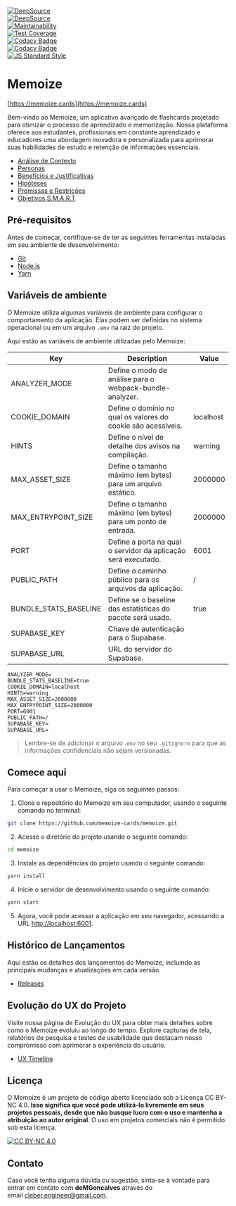 [![DeepSource](https://app.deepsource.com/gh/memoize-cards/memoize.svg/?label=active+issues&show_trend=true&token=evWWUbzWfQCPjI9yCA1KeHxk)](https://app.deepsource.com/gh/memoize-cards/memoize/?ref=repository-badge)<br />
[![DeepSource](https://app.deepsource.com/gh/memoize-cards/memoize.svg/?label=resolved+issues&show_trend=true&token=evWWUbzWfQCPjI9yCA1KeHxk)](https://app.deepsource.com/gh/memoize-cards/memoize/?ref=repository-badge)<br />
[![Maintainability](https://api.codeclimate.com/v1/badges/a70488e2fdca047de298/maintainability)](https://codeclimate.com/github/memoize-cards/memoize/maintainability)<br />
[![Test Coverage](https://api.codeclimate.com/v1/badges/a70488e2fdca047de298/test_coverage)](https://codeclimate.com/github/memoize-cards/memoize/test_coverage)<br />
[![Codacy Badge](https://app.codacy.com/project/badge/Grade/f2d4e015f8984454a45ae9b0b68a1e1d)](https://app.codacy.com/gh/memoize-cards/memoize/dashboard?utm_source=gh&utm_medium=referral&utm_content=&utm_campaign=Badge_grade)<br />
[![Codacy Badge](https://app.codacy.com/project/badge/Coverage/f2d4e015f8984454a45ae9b0b68a1e1d)](https://app.codacy.com/gh/memoize-cards/memoize/dashboard?utm_source=gh&utm_medium=referral&utm_content=&utm_campaign=Badge_coverage)<br />
[![JS Standard Style](https://img.shields.io/badge/code%20style-standard-brightgreen.svg)](http://standardjs.com)

# Memoize

[https://memoize.cards](https://memoize.cards)

Bem-vindo ao Memoize, um aplicativo avançado de flashcards projetado para otimizar o processo de aprendizado e memorização. Nossa plataforma oferece aos estudantes, profissionais em constante aprendizado e educadores uma abordagem inovadora e personalizada para aprimorar suas habilidades de estudo e retenção de informações essenciais.

- [Análise de Contexto](https://www.notion.so/An-lise-de-Contexto-da6b4e1aa0eb4ad9bc7ea5170b59f859?pvs=21)
- [Personas](https://www.notion.so/Personas-3106d35206ab4e718d6bba6151047fc8?pvs=21)
- [Benefícios e Justificativas](https://www.notion.so/Benef-cios-e-Justificativas-ee1c7ef669ac40c59ffce5682b8a7353?pvs=21)
- [Hipóteses](https://www.notion.so/Hip-teses-e826e9bcbfda41c9b10755c32a190656?pvs=21)
- [Premissas e Restrições](https://www.notion.so/Premissas-e-Restri-es-256375cd2b8a4802897134d31f043478?pvs=21)
- [Objetivos S.M.A.R.T](https://www.notion.so/Objetivos-S-M-A-R-T-d2c5fb52ec6e4840b81218ff1b3dbab2?pvs=21)

## Pré-requisitos

Antes de começar, certifique-se de ter as seguintes ferramentas instaladas em seu ambiente de desenvolvimento:

- [Git](https://git-scm.com/)
- [Node.js](https://nodejs.org/)
- [Yarn](https://yarnpkg.com/)

## Variáveis de ambiente

O Memoize utiliza algumas variáveis de ambiente para configurar o comportamento da aplicação. Elas podem ser definidas no sistema operacional ou em um arquivo `.env` na raiz do projeto.

Aqui estão as variáveis de ambiente utilizadas pelo Memoize:

| Key | Description | Value |
| --- | --- | --- |
| ANALYZER_MODE | Define o modo de análise para o webpack-bundle-analyzer. |  |
| COOKIE_DOMAIN | Define o domínio no qual os valores do cookie são acessíveis. | localhost |
| HINTS | Define o nível de detalhe dos avisos na compilação. | warning |
| MAX_ASSET_SIZE | Define o tamanho máximo (em bytes) para um arquivo estático. | 2000000 |
| MAX_ENTRYPOINT_SIZE | Define o tamanho máximo (em bytes) para um ponto de entrada. | 2000000 |
| PORT | Define a porta na qual o servidor da aplicação será executado. | 6001 |
| PUBLIC_PATH | Define o caminho público para os arquivos da aplicação. | / |
| BUNDLE_STATS_BASELINE | Define se o baseline das estatísticas do pacote será usado. | true |
| SUPABASE_KEY | Chave de autenticação para o Supabase. |  |
| SUPABASE_URL | URL do servidor do Supabase. |  |

```
ANALYZER_MODE=
BUNDLE_STATS_BASELINE=true
COOKIE_DOMAIN=localhost
HINTS=warning
MAX_ASSET_SIZE=2000000
MAX_ENTRYPOINT_SIZE=2000000
PORT=6001
PUBLIC_PATH=/
SUPABASE_KEY=
SUPABASE_URL=
```

> Lembre-se de adicionar o arquivo .`env` no seu `.gitignore` para que as informações confidenciais não sejam versionadas.

## Comece aqui

Para começar a usar o Memoize, siga os seguintes passos:

1. Clone o repositório do Memoize em seu computador, usando o seguinte comando no terminal:

```bash
git clone https://github.com/memoize-cards/memoize.git
```

2. Acesse o diretório do projeto usando o seguinte comando:

```bash
cd memoize
```

3. Instale as dependências do projeto usando o seguinte comando:

```bash
yarn install
```

4. Inicie o servidor de desenvolvimento usando o seguinte comando:

```bash
yarn start
```

5. Agora, você pode acessar a aplicação em seu navegador, acessando a URL [http://localhost:6001](http://localhost:3000/).

## Histórico de Lançamentos

Aqui estão os detalhes dos lançamentos do Memoize, incluindo as principais mudanças e atualizações em cada versão.

- [Releases](https://www.notion.so/demgoncalves/releases-702fd38a5b044f77a10f92e9c7e77ae8?pvs=21)

## Evolução do UX do Projeto

Visite nossa página de Evolução do UX para obter mais detalhes sobre como o Memoize evoluiu ao longo do tempo. Explore capturas de tela, relatórios de pesquisa e testes de usabilidade que destacam nosso compromisso com aprimorar a experiência do usuário.


- [UX Timeline](https://www.notion.so/demgoncalves/UX-Timeline-c1d250cc91ef437d91adb362f0831452?pvs=21)

## Licença

O Memoize é um projeto de código aberto licenciado sob a Licença CC BY-NC 4.0. **Isso significa que você pode utilizá-lo livremente em seus projetos pessoais, desde que não busque lucro com o uso e mantenha a atribuição ao autor original**. O uso em projetos comerciais não é permitido sob esta licença.

[![CC BY-NC 4.0](https://i.creativecommons.org/l/by-nc/4.0/80x15.png)](http://creativecommons.org/licenses/by-nc/4.0)

## Contato

Caso você tenha alguma dúvida ou sugestão, sinta-se à vontade para entrar em contato com **deMGoncalves** através do email [cleber.engineer@gmail.com](mailto:cleber.engineer@gmail.com).
